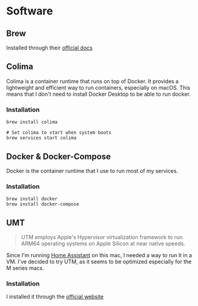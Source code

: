 # Software

## Brew
Installed through their [official docs](https://brew.sh/)

## Colima
Colima is a container runtime that runs on top of Docker. It provides a lightweight and efficient way to run containers, especially on macOS. This means that I don't need to install Docker Desktop to be able to run docker.

### Installation
```shell
brew install colima

# Set colima to start when system boots
brew services start colima
```

## Docker & Docker-Compose
Docker is the container runtime that I use to run most of my services. 
### Installation
```shell
brew install docker
brew install docker-compose
```

## UMT
> UTM employs Apple's Hypervisor virtualization framework to run ARM64 operating systems on Apple Silicon at near native speeds.

Since I'm running [Home Assistant](../../services/home-assistant/Home%20Assistant.md)  on this mac, I needed a way to run it in a VM. I've decided to try UTM, as it seems to be optimized especially for the M series macs.

### Installation
I installed it through the [official website](https://mac.getutm.app/)

